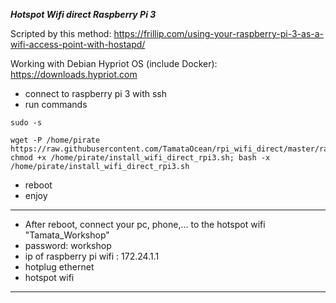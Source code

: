 ***Hotspot Wifi direct Raspberry Pi 3***

Scripted by this method: https://frillip.com/using-your-raspberry-pi-3-as-a-wifi-access-point-with-hostapd/

Working with Debian Hypriot OS (include Docker): https://downloads.hypriot.com

* connect to raspberry pi 3 with ssh
* run commands

```
sudo -s

wget -P /home/pirate https://raw.githubusercontent.com/TamataOcean/rpi_wifi_direct/master/raspberry_pi3/install_wifi_direct_rpi3.sh; chmod +x /home/pirate/install_wifi_direct_rpi3.sh; bash -x /home/pirate/install_wifi_direct_rpi3.sh
```

* reboot
* enjoy
________________________________________________________

* After reboot, connect your pc, phone,... to the hotspot wifi "Tamata_Workshop"
* password: workshop
* ip of raspberry pi wifi : 172.24.1.1
* hotplug ethernet
* hotspot wifi

________________________________________________________



